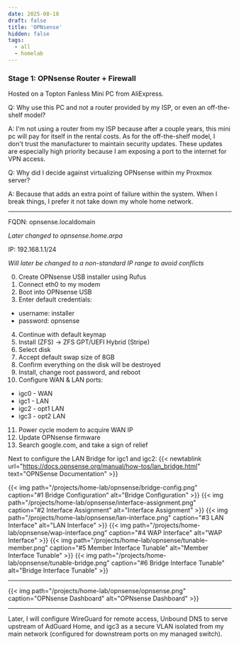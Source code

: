 ```yaml
---
date: 2025-08-18
draft: false
title: 'OPNsense'
hidden: false
tags: 
  - all
  - homelab
---
```


### Stage 1: OPNsense Router + Firewall

Hosted on a Topton Fanless Mini PC from AliExpress.

Q: Why use this PC and not a router provided by my ISP, or even an off-the-shelf model?

A: I'm not using a router from my ISP because after a couple years, this mini pc will pay for itself in the rental costs. As for the off-the-shelf model, I don't trust the manufacturer to maintain security updates. These updates are especially high priority because I am exposing a port to the internet for VPN access.

Q: Why did I decide against virtualizing OPNsense within my Proxmox server? 

A: Because that adds an extra point of failure within the system. When I break things, I prefer it not take down my whole home network.

---

FQDN: opnsense.localdomain

*Later changed to opnsense.home.arpa*

IP: 192.168.1.1/24

*Will later be changed to a non-standard IP range to avoid conflicts* 

0. Create OPNsense USB installer using Rufus
1. Connect eth0 to my modem
2. Boot into OPNsense USB
3. Enter default credentials:
  - username: installer
  - password: opnsense
4. Continue with default keymap 
5. Install (ZFS) -> ZFS GPT/UEFI Hybrid (Stripe)
6. Select disk
7. Accept default swap size of 8GB
8. Confirm everything on the disk will be destroyed
9. Install, change root password, and reboot
10. Configure WAN & LAN ports:
  - igc0 - WAN
  - igc1 - LAN
  - igc2 - opt1 LAN
  - igc3 - opt2 LAN
11. Power cycle modem to acquire WAN IP
12. Update OPNsense firmware
13. Search google.com, and take a sign of relief

Next to configure the LAN Bridge for igc1 and igc2: {{< newtablink url="https://docs.opnsense.org/manual/how-tos/lan_bridge.html" text="OPNSense Documentation" >}}


{{< img path="/projects/home-lab/opnsense/bridge-config.png" caption="#1 Bridge Configuration" alt="Bridge Configuration" >}} 
{{< img path="/projects/home-lab/opnsense/interface-assignment.png" caption="#2 Interface Assignment" alt="Interface Assignment" >}} 
{{< img path="/projects/home-lab/opnsense/lan-interface.png" caption="#3 LAN Interface" alt="LAN Interface" >}} 
{{< img path="/projects/home-lab/opnsense/wap-interface.png" caption="#4 WAP Interface" alt="WAP Interface" >}} 
{{< img path="/projects/home-lab/opnsense/tunable-member.png" caption="#5 Member Interface Tunable" alt="Member Interface Tunable" >}} 
{{< img path="/projects/home-lab/opnsense/tunable-bridge.png" caption="#6 Bridge Interface Tunable" alt="Bridge Interface Tunable" >}} 

---
{{< img path="/projects/home-lab/opnsense/opnsense.png" caption="OPNsense Dashboard" alt="OPNsense Dashboard" >}}


---

Later, I will configure WireGuard for remote access, Unbound DNS to serve upstream of AdGuard Home, and igc3 as a secure VLAN isolated from my main network (configured for downstream ports on my managed switch).